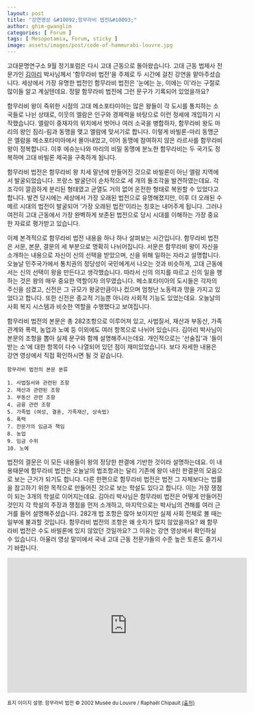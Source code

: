 ```yaml
---
layout: post
title: "강연영상 &#10092;함무라비 법전&#10093;"
author: ghim-gwanglim
categories: [ Forum ]
tags: [ Mesopotamia, Forum, sticky ]
image: assets/images/post/code-of-hammurabi-louvre.jpg
---
```


고대문명연구소 9월 정기포럼은 다시 고대 근동으로 돌아왔습니다. 고대 근동 법제사 전문가인 [김아리](/author-arkim) 박사님께서 '함무라비 법전'을 주제로 두 시간에 걸친 강연을 맡아주셨습니다. 세상에서 가장 유명한 법전인 함무라비 법전은 '눈에는 눈, 이에는 이'라는 구절로 많이들 알고 계실텐데요. 정말 함무라비 법전에 그런 문구가 기록되어 있었을까요?

함무라비 왕이 즉위한 시점의 고대 메소포타미아는 많은 왕들이 각 도시를 통치하는 소국들로 나뉜 상태로, 이웃의 엘람은 인구와 경제력을 바탕으로 이런 정세에 개입하기 시작했습니다. 엘람이 중재자의 위치에서 벗어나 여러 소국을 병합하자, 함무라비 왕도 마리의 왕인 짐리-림과 동맹을 맺고 엘람에 맞서기로 합니다. 이렇게 바빌론-마리 동맹군은 엘람을 메소포타미아에서 몰아내었고, 이어 동맹에 참여하지 않은 라르사를 함무라비 왕이 정복합니다. 이후 에슈눈나와 마리의 비밀 동맹에 분노한 함무라비는 두 국가도 정복하며 고대 바빌론 제국을 구축하게 됩니다.

함무라비 법전은 함무라비 왕 치세 말년에 만들어진 것으로 바빌론이 아닌 엘람 지역에서 발굴되었습니다. 프랑스 발굴단이 순차적으로 세 개의 돌조각을 발견하였는데요. 각 조각이 깔끔하게 분리된 형태였고 균열도 거의 없어 온전한 형태로 복원할 수 있었다고 합니다. 발견 당시에는 세상에서 가장 오래된 법전으로 유명해졌지만, 이후 더 오래된 수메르 시대의 법전이 발굴되어 '가장 오래된 법전'이라는 칭호는 내어주게 됩니다. 그러나 여전히 고대 근동에서 가장 완벽하게 보존된 법전으로 당시 시대를 이해하는 가장 중요한 자료로 평가받고 있습니다.

이제 본격적으로 함무라비 법전 내용을 하나 하나 살펴보는 시간입니다. 함무라비 법전은 서문, 본문, 결문의 세 부분으로 명확히 나뉘어집니다. 서문은 함무라비 왕이 자신을 소개하는 내용으로 자신이 신의 선택을 받았으며, 신을 위해 일하는 자라고 설명합니다. 오늘날 민주국가에서 통치권의 정당성이 국민에게서 나오는 것과 비슷하게, 고대 근동에서는 신의 선택이 왕을 만든다고 생각했습니다. 따라서 신의 의지를 따르고 신의 일을 행하는 것은 왕의 매우 중요한 역할이자 의무였습니다. 메소포타미아의 도시들은 각자의 주신을 섬겼고, 신전은 그 규모가 왕궁만큼이나 컸으며 엄청난 노동력과 땅을 가지고 있었다고 합니다. 또한 신전은 종교적 기능뿐 아니라 사회적 기능도 있었는데요. 오늘날의 사회 복지 시스템과 비슷한 역할을 수행했다고 보여집니다.

함무라비 법전의 본문은 총 282조항으로 이루어져 있고, 사법질서, 재산과 부동산, 가족관계와 폭력, 농업과 노예 등 이외에도 여러 항목으로 나뉘어 있습니다. 김아리 박사님이 본문의 조항을 뽑아 실제 문구와 함께 설명해주시는데요. 개인적으로는 '선술집'과 '들이받는 소'에 대한 항목이 다수 나열되어 있던 점이 재미있었습니다. 보다 자세한 내용은 강연 영상에서 직접 확인하시면 될 것 같습니다.


```
함무라비 법전의 본문 분류

1. 사법질서와 관련된 조항
2. 재산과 관련된 조항
3. 부동산 관련 조항
4. 금융 관련 조항
5. 가족법 (여성, 결혼, 가족재산, 상속법)
6. 폭력
7. 전문가의 임금과 책임
8. 농업
9. 임금 수위
10. 노예
```

법전의 결문은 이 모든 내용들이 왕의 정당한 판결에 기반한 것이라 설명하는데요. 이 내용때문에 함무라비 법전은 오늘날의 법조항과는 달리 기존에 왕이 내린 판결문의 모음으로 보는 근거가 되기도 합니다. 다른 한편으로 함무라비 법전은 법전 그 자체보다는 법률을 참고하기 위한 목적으로 만들어진 것으로 보는 학설도 있다고 합니다. 이는 가장 쟁점이 되는 3개의 학설로 이어지는데요. 김아리 박사님은 함무라비 법전은 어떻게 만들어진 것인지 각 학설의 주장과 쟁점을 먼저 소개하고, 마지막으로는 박사님의 견해를 여러 근거를 들어 설명해주셨습니다. 282개 법 조항은 많아 보이지만 실제 사회 전체로 볼 때는 일부에 불과할 것입니다. 함무라비 법전의 조항은 왜 숫자가 많지 않았을까요? 왜 함무라비 법전은 수도 바빌론에 있지 않았던 것일까요? 그 이유는 강연 영상에서 확인하실 수 있습니다. 아울러 영상 말미에서 국내 고대 근동 전문가들의 수준 높은 토론도 즐기시기 바랍니다.

<iframe width="560" height="315" src="https://www.youtube.com/embed/cGCknYOSHUM" title="YouTube video player" frameborder="0" allow="accelerometer; autoplay; clipboard-write; encrypted-media; gyroscope; picture-in-picture" allowfullscreen></iframe>


<span class="text-muted"><small>표지 이미지 설명: 함무라비 법전 © 2002 Musée du Louvre / Raphaël Chipault <a href="https://collections.louvre.fr/en/ark:/53355/cl010174436">(출처)</a></small></span>
